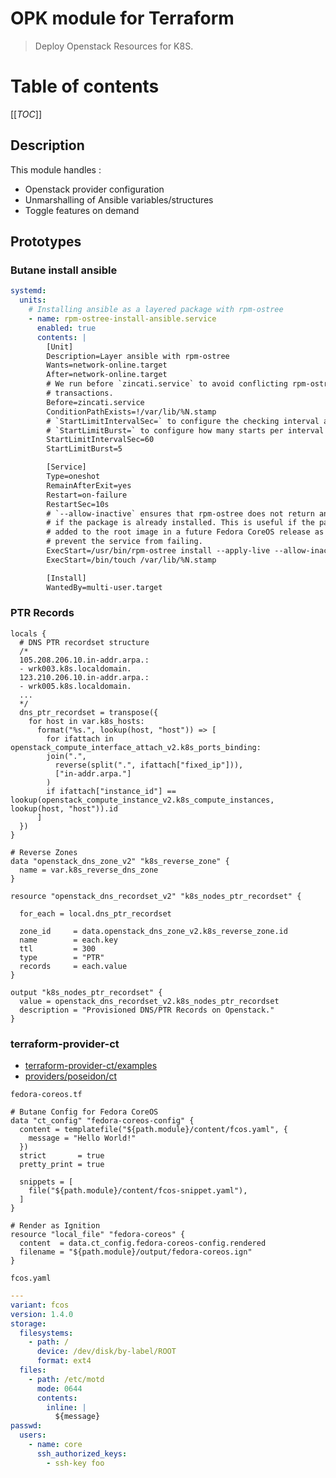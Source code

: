 # OPK module for Terraform

> Deploy Openstack Resources for K8S.

# Table of contents

[[_TOC_]]

## Description

This module handles :
* Openstack provider configuration
* Unmarshalling of Ansible variables/structures
* Toggle features on demand

## Prototypes

### Butane install ansible

```yaml
systemd:
  units:
    # Installing ansible as a layered package with rpm-ostree
    - name: rpm-ostree-install-ansible.service
      enabled: true
      contents: |
        [Unit]
        Description=Layer ansible with rpm-ostree
        Wants=network-online.target
        After=network-online.target
        # We run before `zincati.service` to avoid conflicting rpm-ostree
        # transactions.
        Before=zincati.service
        ConditionPathExists=!/var/lib/%N.stamp
        # `StartLimitIntervalSec=` to configure the checking interval and
        # `StartLimitBurst=` to configure how many starts per interval are allowed.
        StartLimitIntervalSec=60
        StartLimitBurst=5

        [Service]
        Type=oneshot
        RemainAfterExit=yes
        Restart=on-failure
        RestartSec=10s
        # `--allow-inactive` ensures that rpm-ostree does not return an error
        # if the package is already installed. This is useful if the package is
        # added to the root image in a future Fedora CoreOS release as it will
        # prevent the service from failing.
        ExecStart=/usr/bin/rpm-ostree install --apply-live --allow-inactive ansible-core
        ExecStart=/bin/touch /var/lib/%N.stamp

        [Install]
        WantedBy=multi-user.target
```

### PTR Records

```hcl
locals {
  # DNS PTR recordset structure
  /*
  105.208.206.10.in-addr.arpa.:
  - wrk003.k8s.localdomain.
  123.210.206.10.in-addr.arpa.:
  - wrk005.k8s.localdomain.
  ...
  */
  dns_ptr_recordset = transpose({
    for host in var.k8s_hosts:
      format("%s.", lookup(host, "host")) => [
        for ifattach in openstack_compute_interface_attach_v2.k8s_ports_binding:
        join(".",
          reverse(split(".", ifattach["fixed_ip"])),
          ["in-addr.arpa."]
        )
        if ifattach["instance_id"] == lookup(openstack_compute_instance_v2.k8s_compute_instances, lookup(host, "host")).id
      ]
  })
}

# Reverse Zones
data "openstack_dns_zone_v2" "k8s_reverse_zone" {
  name = var.k8s_reverse_dns_zone
}

resource "openstack_dns_recordset_v2" "k8s_nodes_ptr_recordset" {

  for_each = local.dns_ptr_recordset

  zone_id     = data.openstack_dns_zone_v2.k8s_reverse_zone.id
  name        = each.key
  ttl         = 300
  type        = "PTR"
  records     = each.value
}

output "k8s_nodes_ptr_recordset" {
  value = openstack_dns_recordset_v2.k8s_nodes_ptr_recordset
  description = "Provisioned DNS/PTR Records on Openstack."
}
```

### terraform-provider-ct

* [terraform-provider-ct/examples](https://github.com/poseidon/terraform-provider-ct/tree/main/examples)
* [providers/poseidon/ct](https://registry.terraform.io/providers/poseidon/ct/latest/docs)

`fedora-coreos.tf`
```hcl
# Butane Config for Fedora CoreOS
data "ct_config" "fedora-coreos-config" {
  content = templatefile("${path.module}/content/fcos.yaml", {
    message = "Hello World!"
  })
  strict       = true
  pretty_print = true

  snippets = [
    file("${path.module}/content/fcos-snippet.yaml"),
  ]
}

# Render as Ignition
resource "local_file" "fedora-coreos" {
  content  = data.ct_config.fedora-coreos-config.rendered
  filename = "${path.module}/output/fedora-coreos.ign"
}
```

`fcos.yaml`
````yaml
---
variant: fcos
version: 1.4.0
storage:
  filesystems:
    - path: /
      device: /dev/disk/by-label/ROOT
      format: ext4
  files:
    - path: /etc/motd
      mode: 0644
      contents:
        inline: |
          ${message}
passwd:
  users:
    - name: core
      ssh_authorized_keys:
        - ssh-key foo
````